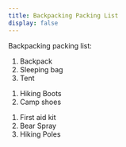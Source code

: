 ```yaml
---
title: Backpacking Packing List
display: false
---
```


Backpacking packing list:
1. Backpack
1. Sleeping bag
1. Tent
<!-- md  common_packing.md -->
1. Hiking Boots
1. Camp shoes
<!-- md  food.md -->
1. First aid kit
1. Bear Spray
1. Hiking Poles

